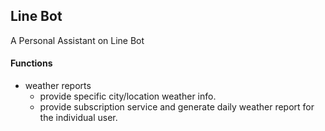 ## Line Bot

A Personal Assistant on Line Bot

#### Functions
- weather reports
  - provide specific city/location weather info.
  - provide subscription service and generate daily weather report for the individual user.
